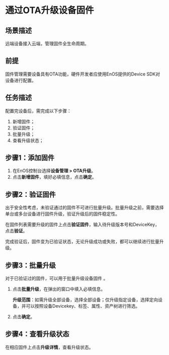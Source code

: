 # 通过OTA升级设备固件

## 场景描述

远端设备接入云端，管理固件全生命周期。

## 前提

固件管理需要设备具有OTA功能，硬件开发者应使用EnOS提供的Device SDK对设备进行配置。

## 任务描述

配置完设备后，需完成以下步骤：
1. 新增固件；
2. 验证固件；
3. 批量升级；
4. 查看升级状态；

## 步骤1：添加固件
1. 在EnOS控制台选择**设备管理 > OTA升级**。
2. 点击**新增固件**，填好必填信息，点击**确定**。


## 步骤2：验证固件
出于安全性考虑，未验证通过的固件不可进行批量升级。批量升级之前，需要选择单台或多台设备进行固件升级，验证升级后的固件稳定性。

在固件列表需要升级的固件上点击**验证固件**，输入待升级版本号和DeviceKey，点击**验证**。

完成验证后，固件变为已验证状态，无论升级成功或失败，都可以继续进行批量升级。


## 步骤3：批量升级

对于已验证过的固件，可以用于批量升级设备固件
。
1. 点击**批量升级**，在弹出的窗口中填入必填信息。


      **升级范围**：如需升级全部设备，选择全部设备；仅升级指定设备，选择定向设备，并可以按照设备Devicekey、标签、属性、资产树进行筛选。

2. 点击**确定**。


## 步骤4：查看升级状态
在相应固件上点击**升级详情**，查看升级状态。
